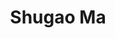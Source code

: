 ---
layout: page
title: Shugao Ma
description: Meta Reality Labs
img: assets/img/organizers/shugao_ma.jpg
importance: 8
redirect: https://shugaoma.github.io/
category: work
giscus_comments: false
---